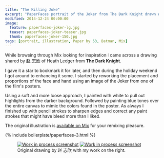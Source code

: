 ```yaml
---
title: "The Killing Joke"
excerpt: "PaperFaces portrait of the Joker from The Dark Knight drawn with Paper by 53 on an iPad."
modified: 2014-12-24 00:00:00
image: 
  feature: paperfaces-joker-lg.jpg
  teaser: paperfaces-joker-teaser.jpg
  thumb: paperfaces-joker-150.jpg
tags: [portrait, illustration, Paper by 53, Batman, Mix]
---
```


While browsing through Mix looking for inspiration I came across a drawing shared by [赵 志欣](https://mix.fiftythree.com/122266--) of Heath Ledger from **The Dark Knight**.

I gave it a star to bookmark it for later, and then during the holiday weekend I got around to enhancing it some. I started by reworking the placement and proportions of the face and hand using an image of the Joker from one of the film's posters.

Using a soft and more loose approach, I painted with white to pull out highlights from the darker background. Followed by painting blue tones over the entire canvas to mimic the colors found in the poster. As always I finished up with pencil strokes to sharpen edges and correct any paint strokes that might have bleed more than I liked.

The original illustration is [available on Mix](https://mix.fiftythree.com/11098-Michael-Rose/1110713) for your remixing pleasure.

{% include boilerplate/paperfaces-3.html %}

<figure class="half">
  <a href="{{ site.url }}/assets/images/paperfaces-joker-original-1-lg.jpg"><img src="{{ site.url }}/assets/images/paperfaces-joker-original-1-600.jpg" alt="Work in process screenshot"></a>
  <a href="{{ site.url }}/assets/images/paperfaces-joker-process-1-lg.jpg"><img src="{{ site.url }}/assets/images/paperfaces-joker-process-1-600.jpg" alt="Work in process screenshot"></a>
  <figcaption>Original drawing by 赵 志欣 with my work on the right.</figcaption>
</figure>
